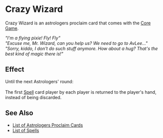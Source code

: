 # Crazy Wizard

Crazy Wizard is an astrologers proclaim card that comes with the [Core Game](../content.md).

*"I'm a flying pixie! Fly! Fly"<br>"Excuse me, Mr. Wizard, can you help us? We need to go to AvLee..."<br>"Sorry, kiddo, I don't do such stuff anymore. How about a hug? That's the best kind of magic there is!"*


## Effect

Until the next Astrologers' round:<br><br>The first [Spell](../spells.md) card player by each player is returned to the player's hand, instead of being discarded.


## See Also

- [List of Astrologers Proclaim Cards](../astrologers_proclaim.md)
- [List of Spells](../spells.md)

